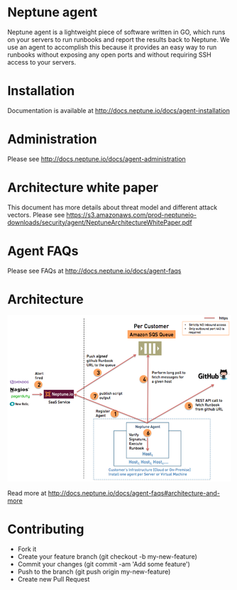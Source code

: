 # Neptune agent
Neptune agent is a lightweight piece of software written in GO, which runs on your servers to run runbooks and report the results back to Neptune. We use an agent to accomplish this because it provides an easy way to run runbooks without exposing any open ports and without requiring SSH access to your servers.

# Installation
Documentation is available at http://docs.neptune.io/docs/agent-installation

# Administration
Please see http://docs.neptune.io/docs/agent-administration

# Architecture white paper 
This document has more details about threat model and different attack vectors. Please see https://s3.amazonaws.com/prod-neptuneio-downloads/security/agent/NeptuneArchitectureWhitePaper.pdf

# Agent FAQs
Please see FAQs at http://docs.neptune.io/docs/agent-faqs

# Architecture
![Agent Architecture](/NeptuneAgentArchitecture.png?raw=true)

Read more at http://docs.neptune.io/docs/agent-faqs#architecture-and-more

# Contributing
* Fork it
* Create your feature branch (git checkout -b my-new-feature)
* Commit your changes (git commit -am 'Add some feature')
* Push to the branch (git push origin my-new-feature)
* Create new Pull Request
